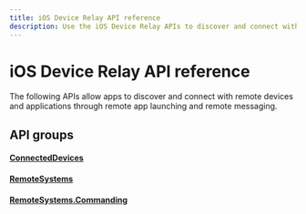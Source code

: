 ```yaml
---
title: iOS Device Relay API reference
description: Use the iOS Device Relay APIs to discover and connect with remote devices and applications through remote app launching and remote messaging.
---
```


# iOS Device Relay API reference

The following APIs allow apps to discover and connect with remote devices and applications through remote app launching and remote messaging.

## API groups

#### [ConnectedDevices](../objectivec-api/connecteddevices/index.md)
#### [RemoteSystems](../objectivec-api/remotesystems/index.md)
#### [RemoteSystems.Commanding](../objectivec-api/remotesystems.commanding/index.md)